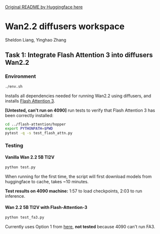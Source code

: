 [Original README by Huggingface here](README_huggingface.md)

# Wan2.2 diffusers workspace
Sheldon Liang, Yinghao Zhang

## Task 1: Integrate Flash Attention 3 into diffusers Wan2.2

### Environment

```bash
./env.sh
```
Installs all dependencies needed for running Wan2.2 using diffusers, and installs [Flash Attention 3](https://github.com/Dao-AILab/flash-attention?tab=readme-ov-file#flashattention-3-beta-release).

**\[Untested, can't run on 4090\]** run tests to verify that Flash Attention 3 has been correctly installed:
```bash
cd ../flash-attention/hopper
export PYTHONPATH=$PWD
pytest -q -s test_flash_attn.py
```

### Testing

#### Vanilla Wan 2.2 5B TI2V
```bash
python test.py
```
When running for the first time, the script will first download models from huggingface to cache, takes ~10 minutes.

**Test results on 4090 machine:** 1:57 to load checkpoints, 2:03 to run inference.

#### Wan 2.2 5B TI2V with Flash-Attention-3
```bash
python test_fa3.py
```
Currently uses Option 1 from [here](https://chatgpt.com/share/68c5c65f-b414-8005-8b1d-678a0ca91050), **not tested** because 4090 can't run FA3.